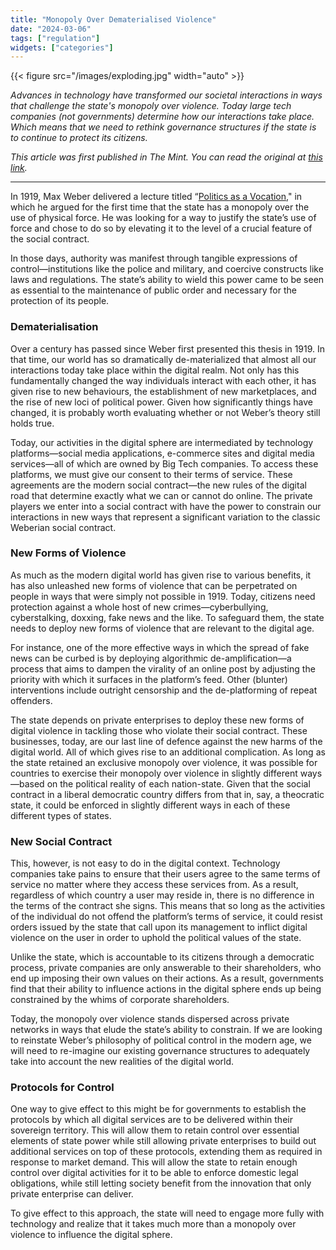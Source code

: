 ```yaml
---
title: "Monopoly Over Dematerialised Violence"
date: "2024-03-06"
tags: ["regulation"]
widgets: ["categories"]
---
```


{{< figure src="/images/exploding.jpg" width="auto" >}}

_Advances in technology have transformed our societal interactions in ways that challenge the state's monopoly over violence. Today large tech companies (not governments) determine how our interactions take place. Which means that we need to rethink governance structures if the state is to continue to protect its citizens._

<!--more-->

_This article was first published in The Mint. You can read the original at [_this link_](https://www.livemint.com/opinion/online-views/the-state-must-find-new-ways-to-assert-its-authority-online-11709650153013.html)._

___

In 1919, Max Weber delivered a lecture titled “[Politics as a Vocation](https://archive.org/details/weber_max_1864_1920_politics_as_a_vocation)," in which he argued for the first time that the state has a monopoly over the use of physical force. He was looking for a way to justify the state’s use of force and chose to do so by elevating it to the level of a crucial feature of the social contract. 

In those days, authority was manifest through tangible expressions of control—institutions like the police and military, and coercive constructs like laws and regulations. The state’s ability to wield this power came to be seen as essential to the maintenance of public order and necessary for the protection of its people. 

### Dematerialisation

Over a century has passed since Weber first presented this thesis in 1919. In that time, our world has so dramatically de-materialized that almost all our interactions today take place within the digital realm. Not only has this fundamentally changed the way individuals interact with each other, it has given rise to new behaviours, the establishment of new marketplaces, and the rise of new loci of political power. Given how significantly things have changed, it is probably worth evaluating whether or not Weber’s theory still holds true. 

Today, our activities in the digital sphere are intermediated by technology platforms—social media applications, e-commerce sites and digital media services—all of which are owned by Big Tech companies. To access these platforms, we must give our consent to their terms of service. These agreements are the modern social contract—the new rules of the digital road that determine exactly what we can or cannot do online. The private players we enter into a social contract with have the power to constrain our interactions in new ways that represent a significant variation to the classic Weberian social contract.

### New Forms of Violence

As much as the modern digital world has given rise to various benefits, it has also unleashed new forms of violence that can be perpetrated on people in ways that were simply not possible in 1919. Today, citizens need protection against a whole host of new crimes—cyberbullying, cyberstalking, doxxing, fake news and the like. To safeguard them, the state needs to deploy new forms of violence that are relevant to the digital age. 

For instance, one of the more effective ways in which the spread of fake news can be curbed is by deploying algorithmic de-amplification—a process that aims to dampen the virality of an online post by adjusting the priority with which it surfaces in the platform’s feed. Other (blunter) interventions include outright censorship and the de-platforming of repeat offenders. 

The state depends on private enterprises to deploy these new forms of digital violence in tackling those who violate their social contract. These businesses, today, are our last line of defence against the new harms of the digital world. All of which gives rise to an additional complication. As long as the state retained an exclusive monopoly over violence, it was possible for countries to exercise their monopoly over violence in slightly different ways—based on the political reality of each nation-state. Given that the social contract in a liberal democratic country differs from that in, say, a theocratic state, it could be enforced in slightly different ways in each of these different types of states.

### New Social Contract

This, however, is not easy to do in the digital context. Technology companies take pains to ensure that their users agree to the same terms of service no matter where they access these services from. As a result, regardless of which country a user may reside in, there is no difference in the terms of the contract she signs. This means that so long as the activities of the individual do not offend the platform’s terms of service, it could resist orders issued by the state that call upon its management to inflict digital violence on the user in order to uphold the political values of the state. 

Unlike the state, which is accountable to its citizens through a democratic process, private companies are only answerable to their shareholders, who end up imposing their own values on their actions. As a result, governments find that their ability to influence actions in the digital sphere ends up being constrained by the whims of corporate shareholders.

Today, the monopoly over violence stands dispersed across private networks in ways that elude the state’s ability to constrain. If we are looking to reinstate Weber’s philosophy of political control in the modern age, we will need to re-imagine our existing governance structures to adequately take into account the new realities of the digital world. 

### Protocols for Control

One way to give effect to this might be for governments to establish the protocols by which all digital services are to be delivered within their sovereign territory. This will allow them to retain control over essential elements of state power while still allowing private enterprises to build out additional services on top of these protocols, extending them as required in response to market demand. This will allow the state to retain enough control over digital activities for it to be able to enforce domestic legal obligations, while still letting society benefit from the innovation that only private enterprise can deliver. 

To give effect to this approach, the state will need to engage more fully with technology and realize that it takes much more than a monopoly over violence to influence the digital sphere.